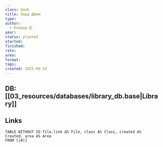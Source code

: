 ```yaml
---
class: book
title: Лорд Джим
type:
author:
  - Конрад Д.
year:
status: planned
started:
finished:
rate:
area:
format:
tags:
created: 2025-09-24
---
```

## DB: [[03_resources/databases/library_db.base|Library]]

## Links

```dataview
TABLE WITHOUT ID file.link AS File, class AS Class, created AS Created, area AS Area
FROM [[#]]
````